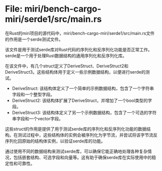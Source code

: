 # File: miri/bench-cargo-miri/serde1/src/main.rs

在Rust的miri项目的源代码中，miri/bench-cargo-miri/serde1/src/main.rs文件的作用是一个serde测试文件。

该文件是用于测试serde库对Rust代码的序列化和反序列化功能是否正常工作。serde是一个用于处理Rust数据结构的通用序列化和反序列化库。

在该文件中，有几个struct定义了DeriveStruct、DeriveStruct2和DeriveStruct3。这些结构体用于定义一些示例数据结构，以便进行serde的测试。

- DeriveStruct: 该结构体定义了一个简单的示例数据结构，包含了一个字符串字段和一个整型字段。
- DeriveStruct2: 该结构体扩展了DeriveStruct，并增加了一个bool类型的字段。
- DeriveStruct3: 该结构体定义了另一个示例数据结构，包含了一个可选的字符串字段和一个vector字段。

这些struct的作用是提供了用于测试serde库的序列化和反序列化功能的数据结构。在测试过程中，这些结构体的实例会被序列化为字节流，并尝试将该字节流反序列化回原始的结构体实例，以验证serde库的功能。

通过使用不同的数据结构来测试serde库，可以确保它能正确地处理各种复杂情况，包括嵌套结构、可选字段和向量等。这有助于确保serde库在实际使用中的稳定性和可靠性。

